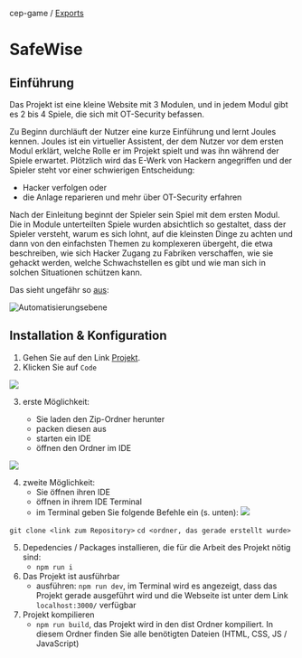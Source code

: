 cep-game / [Exports](modules.md)

# SafeWise
## Einführung
Das Projekt ist eine kleine Website mit 3 Modulen, und in jedem Modul gibt es 2 bis 4 Spiele, die sich mit OT-Security befassen. 

Zu Beginn durchläuft der Nutzer eine kurze Einführung und lernt Joules kennen. Joules ist ein virtueller Assistent, der dem Nutzer vor dem ersten Modul erklärt, welche Rolle er im Projekt spielt und was ihn während der Spiele erwartet. Plötzlich wird das E-Werk von Hackern angegriffen und der Spieler steht vor einer schwierigen Entscheidung:

- Hacker verfolgen oder
- die Anlage reparieren und mehr über OT-Security erfahren

Nach der Einleitung beginnt der Spieler sein Spiel mit dem ersten Modul. Die in Module unterteilten Spiele wurden absichtlich so gestaltet, dass der Spieler versteht, warum es sich lohnt, auf die kleinsten Dinge zu achten und dann von den einfachsten Themen zu komplexeren übergeht, die etwa beschreiben, wie sich Hacker Zugang zu Fabriken verschaffen, wie sie gehackt werden, welche Schwachstellen es gibt und wie man sich in solchen Situationen schützen kann. 

Das sieht ungefähr so [aus](https://de.wikipedia.org/wiki/Automatisierungspyramide):

![Automatisierungsebene](https://upload.wikimedia.org/wikipedia/commons/0/0e/Automatisierungspyramide2.svg)

## Installation & Konfiguration
1. Gehen Sie auf den Link [Projekt](https://github.com/CEP-Gruppe-2/cep-game).
2. Klicken Sie auf `Code`

![](https://i.ibb.co/4m4WTYD/Bildschirmfoto-2022-06-02-um-15-35-29.png)

3. erste Möglichkeit:

	*	Sie laden den Zip-Ordner herunter
	*	packen diesen aus
	*	starten ein IDE
	*	öffnen den Ordner im IDE

![](https://i.ibb.co/SmWgXmg/Bildschirmfoto-2022-06-02-um-15-45-39.png)

4. zweite Möglichkeit: 
	* Sie öffnen ihren IDE
	* öffnen in ihrem IDE Terminal
	* im Terminal geben Sie folgende Befehle ein (s. unten):
![](https://i.ibb.co/sFj0qSD/Bildschirmfoto-2022-06-02-um-15-51-19.png)

`git clone <link zum Repository>`
`cd <ordner, das gerade erstellt wurde>`

5. Depedencies / Packages installieren, die für die Arbeit des Projekt nötig sind:
	* `npm run i`
6. Das Projekt ist ausführbar
	*	ausführen: `npm run dev`, im Terminal wird es angezeigt, dass das Projekt gerade ausgeführt wird und die Webseite ist unter dem Link `localhost:3000/` verfügbar
7. Projekt kompilieren
	* `npm run build`, das Projekt wird in den dist Ordner kompiliert. In diesem Ordner finden Sie alle benötigten Dateien (HTML, CSS, JS / JavaScript)
